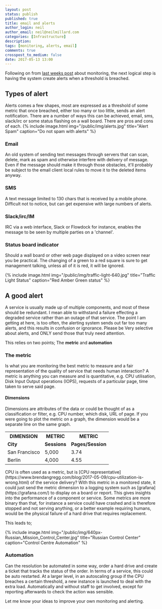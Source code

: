```yaml
---
layout: post
status: publish
published: true
title: email and alerts
author_login: neil
author_email: neil@neilmillard.com
categories: [Infrastructure]
description:
tags: [monitoring, alerts, email]
comments: true
crosspost_to_medium: false
date: 2017-05-13 13:00
---
```

Following on from [last weeks post](/2017/05/07/monitoring.html) about monitoring, the next logical step is having the system create alerts when a threshold is breached.

## Types of alert
Alerts comes a few shapes, most are expressed as a threshold of some metric that once breached, either too many or too little, sends an alert notification. There are a number of ways this can be achieved, email, sms, slack/irc or some status flashing on a wall board. There are pros and cons of each.
{% include image.html
      img="/public/img/alerts.jpg"
      title="Alert Spam"
      caption="Do not spam with alerts" %}
### Email
An old system of sending text messages through servers that can scan, delete, mark as spam and otherwise interfere with delivery of message.
Even if the message should make it through those obstacles, it'll probably be subject to the email client local rules to move it to the deleted items anyway.
### SMS
A text message limited to 130 chars that is received by a mobile phone. Difficult not to notice, but can get expensive with large numbers of alerts.
### Slack/irc/IM
IRC via a web interface, Slack or Flowdock for instance, enables the message to be seen by multiple parties on a 'channel'.
### Status board indicator
Should a wall board or other web page displayed on a video screen near you be practical. The changing of a green to a red square is sure to get management talking, unless all of it is red, it will be ignored.

{% include image.html
      img="/public/img/traffic-light-640.jpg"
      title="Traffic Light Status"
      caption="Red Amber Green status" %}
## A good alert
A service is usually made up of multiple components, and most of these should be redundant. I mean able to withstand a failure effecting a degraded service rather than an outage of that service.
The point I am getting at here, is too often, the alerting system sends out far too many alerts, and this results in confusion or ignorance. Please be Very selective about alerts, and ONLY send those that truly need attention.

This relies on two points; The **metric** and **automation**

### The metric
Is what you are monitoring the best metric to measure and a fair representation of the quality of service that needs human interaction?
A metric is anything you can measure and is quantitative, e.g. CPU utilisation, Disk Input Output operations (IOPS), requests of a particular page, time taken to serve said page.
#### Dimensions
Dimensions are attributes of the data or could be thought of as a classification or filter, e.g. CPU number, which disk, URL of page.
If you were going to plot the metric on a graph, the dimension would be a separate line on the same graph.
<table class="nice-table wide">
  <tbody>
    <tr>
      <th>
        DIMENSION</th>
      <th>
        METRIC</th>
      <th>
        METRIC</th>
    </tr>
    <tr>
      <td>
        <strong>City</strong></td>
      <td>
        <strong>Sessions</strong></td>
      <td>
        <strong>Pages/Session</strong></td>
    </tr>
    <tr>
      <td>
        San Francisco</td>
      <td>
        5,000</td>
      <td>
        3.74</td>
    </tr>
    <tr>
      <td>
        Berlin</td>
      <td>
        4,000</td>
      <td>
        4.55</td>
    </tr>
  </tbody>
</table>
CPU is often used as a metric, but is [CPU representative](https://www.brendangregg.com/blog/2017-05-09/cpu-utilization-is-wrong.html) of the service delivery?
With this metric in a monitored state, it could just send the metric dimension to a logging system such as [grafana](https://grafana.com/) to display on a board or report. This gives insights into the performance of a component or service.
Some metrics are more binary than that, for instance a service could have crashed and is therefore stopped and not serving anything, or a better example requiring humans, would be the physical failure of a hard drive that requires replacement.

This leads to;

{% include image.html
      img="/public/img/640px-Russian_Mission_Control_Center.jpg"
      title="Russian Control Center"
      caption="Control Centre Automation" %}
### Automation
Can the resolution be automated in some way, order a hard drive and create a ticket that tracks the status of the order.
In terms of a service, this could be auto restarted. At a larger level, in an autoscaling group if the CPU breaches a certain threshold, a new instance is launched to deal with the extra load. Automatically and without staff to get involved, except for reporting afterwards to check the action was sensible.

Let me know your ideas to improve your own monitoring and alerting.


